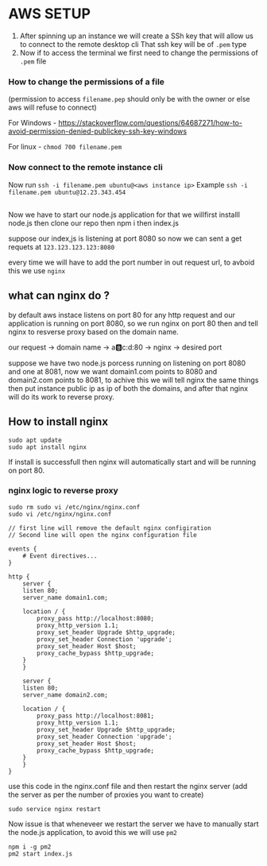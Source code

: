 # AWS SETUP
1) After spinning up an instance we will create a SSh key that will allow us to connect to the remote desktop cli
That ssh key will be of `.pem` type
2) Now if to access the terminal we first need to change the permissions of `.pem` file

### How to change the permissions of a file
(permission to access `filename.pep` should only be with the owner or else aws will refuse to connect)

For Windows - https://stackoverflow.com/questions/64687271/how-to-avoid-permission-denied-publickey-ssh-key-windows

For linux - `chmod 700 filename.pem`

### Now connect to the remote instance cli
Now run `ssh -i filename.pem ubuntu@<aws instance ip>`
Example `ssh -i filename.pem ubuntu@12.23.343.454`



## 

Now we have to start our node.js application
for that we willfirst installl node.js then clone our repo then npm i
then index.js

suppose our index,js is listening at port 8080 so now we can sent a get requets at `123.123.123.123:8080` 

every time we will have to add the port number in out request url, to avboid this we use ``nginx``

## what can nginx do ? 
by default aws instace listens on port 80 for any http request and our application is running on port 8080, so we run nginx on port 80 then and tell nginx to resverse proxy based on the domain name.

our request -> domain name -> a:b:c:d:80 -> nginx -> desired port

suppose we have two node.js porcess running on listening on port 8080 and one at 8081, now we want domain1.com points to 8080 and domain2.com points to 8081, to achive this we will tell nginx the same things then put  instance public ip as ip of both the domains, and after that nginx will do its work to reverse proxy.


## How to install nginx
```
sudo apt update
sudo apt install nginx
```

If install is successfull then nginx will automatically start and will be running on port 80.

### nginx logic to reverse proxy

```
sudo rm sudo vi /etc/nginx/nginx.conf
sudo vi /etc/nginx/nginx.conf

// first line will remove the default nginx configiration
// Second line will open the nginx configuration file
```

```
events {
    # Event directives...
}

http {
	server {
    listen 80;
    server_name domain1.com;

    location / {
        proxy_pass http://localhost:8080;
        proxy_http_version 1.1;
        proxy_set_header Upgrade $http_upgrade;
        proxy_set_header Connection 'upgrade';
        proxy_set_header Host $host;
        proxy_cache_bypass $http_upgrade;
    }
	}

	server {
    listen 80;
    server_name domain2.com;

    location / {
        proxy_pass http://localhost:8081;
        proxy_http_version 1.1;
        proxy_set_header Upgrade $http_upgrade;
        proxy_set_header Connection 'upgrade';
        proxy_set_header Host $host;
        proxy_cache_bypass $http_upgrade;
    }
	}
}
```

use this code in the nginx.conf file and then restart the nginx server (add the server as per the number of proxies you want to create)
 
```sudo service nginx restart```

Now issue is that wheneveer we restart the server we have to manually start the node.js application, to avoid this we will use `pm2`

```
npm i -g pm2
pm2 start index.js
```
